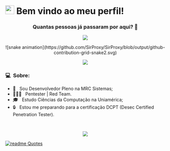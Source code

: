 # <img src="https://media.giphy.com/media/hvRJCLFzcasrR4ia7z/giphy.gif" width="28"> Bem vindo ao meu perfil!

<div align=center>
  <h3><b>Quantas pessoas já passaram por aqui? 👀</b></h3>
</div>
    
<!-- retro visitor counter -->  
<p align="center" >   
  <img src="https://profile-counter.glitch.me/SirProxy/count.svg" />  
</p>
   

<div align="center">
  ![snake animation](https://github.com/SirProxy/SirProxy/blob/output/github-contribution-grid-snake2.svg)
</div>

<p  align="center">
<img src="https://user-images.githubusercontent.com/73097560/115834477-dbab4500-a447-11eb-908a-139a6edaec5c.gif"> 
</p>

### 💻 &nbsp;Sobre:

- 💼 &nbsp; Sou Desenvolvedor Pleno na MRC Sistemas;
- 👨🏻‍💻 &nbsp; Pentester | Red Team.
- 🎓 &nbsp; Estudo Ciências da Computação na Uniamérica;
- 🔒 &nbsp; Estou me preparando para a certificação DCPT (Desec Certified Penetration Tester).


<br>
<p  align="center">
<img src="https://user-images.githubusercontent.com/73097560/115834477-dbab4500-a447-11eb-908a-139a6edaec5c.gif"> 
</p>

[![readme Quotes](https://quotes-github-readme.vercel.app/api?quote=Quiet%20people%20have%20loudest%20minds&author=Stephen%20Hawking&theme=dark&type=horizontal&border=true)](https://github.com/piyushsuthar/github-readme-quotes)
